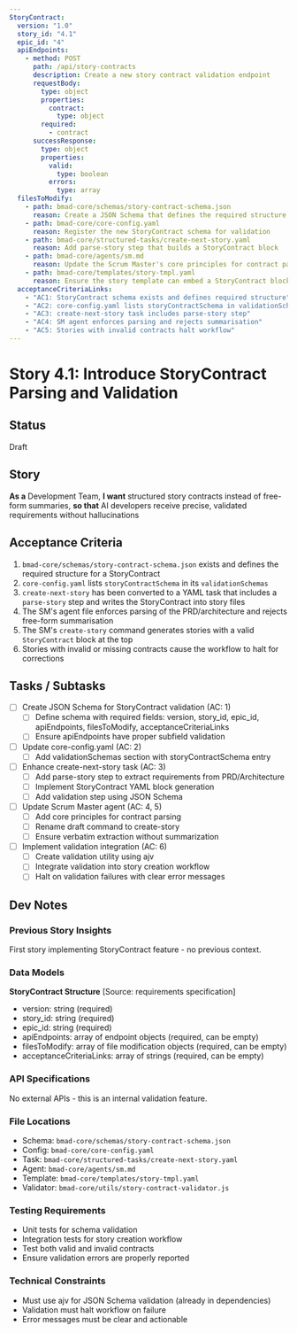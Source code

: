 ```yaml
---
StoryContract:
  version: "1.0"
  story_id: "4.1"
  epic_id: "4"
  apiEndpoints:
    - method: POST
      path: /api/story-contracts
      description: Create a new story contract validation endpoint
      requestBody:
        type: object
        properties:
          contract:
            type: object
        required:
          - contract
      successResponse:
        type: object
        properties:
          valid:
            type: boolean
          errors:
            type: array
  filesToModify:
    - path: bmad-core/schemas/story-contract-schema.json
      reason: Create a JSON Schema that defines the required structure of a StoryContract
    - path: bmad-core/core-config.yaml
      reason: Register the new StoryContract schema for validation
    - path: bmad-core/structured-tasks/create-next-story.yaml
      reason: Add parse-story step that builds a StoryContract block
    - path: bmad-core/agents/sm.md
      reason: Update the Scrum Master's core principles for contract parsing
    - path: bmad-core/templates/story-tmpl.yaml
      reason: Ensure the story template can embed a StoryContract block at the top
  acceptanceCriteriaLinks:
    - "AC1: StoryContract schema exists and defines required structure"
    - "AC2: core-config.yaml lists storyContractSchema in validationSchemas"
    - "AC3: create-next-story task includes parse-story step"
    - "AC4: SM agent enforces parsing and rejects summarisation"
    - "AC5: Stories with invalid contracts halt workflow"
---
```


# Story 4.1: Introduce StoryContract Parsing and Validation

## Status
Draft

## Story
**As a** Development Team,
**I want** structured story contracts instead of free-form summaries,
**so that** AI developers receive precise, validated requirements without hallucinations

## Acceptance Criteria
1. `bmad-core/schemas/story-contract-schema.json` exists and defines the required structure for a StoryContract
2. `core-config.yaml` lists `storyContractSchema` in its `validationSchemas`
3. `create-next-story` has been converted to a YAML task that includes a `parse-story` step and writes the StoryContract into story files
4. The SM's agent file enforces parsing of the PRD/architecture and rejects free-form summarisation
5. The SM's `create-story` command generates stories with a valid `StoryContract` block at the top
6. Stories with invalid or missing contracts cause the workflow to halt for corrections

## Tasks / Subtasks
- [ ] Create JSON Schema for StoryContract validation (AC: 1)
  - [ ] Define schema with required fields: version, story_id, epic_id, apiEndpoints, filesToModify, acceptanceCriteriaLinks
  - [ ] Ensure apiEndpoints have proper subfield validation
- [ ] Update core-config.yaml (AC: 2)
  - [ ] Add validationSchemas section with storyContractSchema entry
- [ ] Enhance create-next-story task (AC: 3)
  - [ ] Add parse-story step to extract requirements from PRD/Architecture
  - [ ] Implement StoryContract YAML block generation
  - [ ] Add validation step using JSON Schema
- [ ] Update Scrum Master agent (AC: 4, 5)
  - [ ] Add core principles for contract parsing
  - [ ] Rename draft command to create-story
  - [ ] Ensure verbatim extraction without summarization
- [ ] Implement validation integration (AC: 6)
  - [ ] Create validation utility using ajv
  - [ ] Integrate validation into story creation workflow
  - [ ] Halt on validation failures with clear error messages

## Dev Notes
### Previous Story Insights
First story implementing StoryContract feature - no previous context.

### Data Models
**StoryContract Structure** [Source: requirements specification]
- version: string (required)
- story_id: string (required)
- epic_id: string (required)
- apiEndpoints: array of endpoint objects (required, can be empty)
- filesToModify: array of file modification objects (required, can be empty)
- acceptanceCriteriaLinks: array of strings (required, can be empty)

### API Specifications
No external APIs - this is an internal validation feature.

### File Locations
- Schema: `bmad-core/schemas/story-contract-schema.json`
- Config: `bmad-core/core-config.yaml`
- Task: `bmad-core/structured-tasks/create-next-story.yaml`
- Agent: `bmad-core/agents/sm.md`
- Template: `bmad-core/templates/story-tmpl.yaml`
- Validator: `bmad-core/utils/story-contract-validator.js`

### Testing Requirements
- Unit tests for schema validation
- Integration tests for story creation workflow
- Test both valid and invalid contracts
- Ensure validation errors are properly reported

### Technical Constraints
- Must use ajv for JSON Schema validation (already in dependencies)
- Validation must halt workflow on failure
- Error messages must be clear and actionable